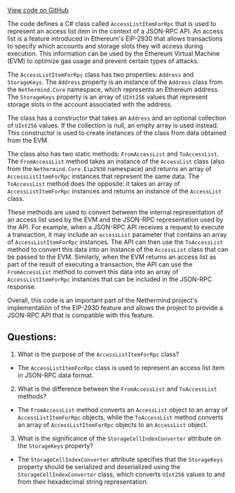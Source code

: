 [View code on GitHub](https://github.com/NethermindEth/nethermind/src/Nethermind/Nethermind.JsonRpc/Data/AccessListItemForRpc.cs)

The code defines a C# class called `AccessListItemForRpc` that is used to represent an access list item in the context of a JSON-RPC API. An access list is a feature introduced in Ethereum's EIP-2930 that allows transactions to specify which accounts and storage slots they will access during execution. This information can be used by the Ethereum Virtual Machine (EVM) to optimize gas usage and prevent certain types of attacks.

The `AccessListItemForRpc` class has two properties: `Address` and `StorageKeys`. The `Address` property is an instance of the `Address` class from the `Nethermind.Core` namespace, which represents an Ethereum address. The `StorageKeys` property is an array of `UInt256` values that represent storage slots in the account associated with the address.

The class has a constructor that takes an `Address` and an optional collection of `UInt256` values. If the collection is null, an empty array is used instead. This constructor is used to create instances of the class from data obtained from the EVM.

The class also has two static methods: `FromAccessList` and `ToAccessList`. The `FromAccessList` method takes an instance of the `AccessList` class (also from the `Nethermind.Core.Eip2930` namespace) and returns an array of `AccessListItemForRpc` instances that represent the same data. The `ToAccessList` method does the opposite: it takes an array of `AccessListItemForRpc` instances and returns an instance of the `AccessList` class.

These methods are used to convert between the internal representation of an access list used by the EVM and the JSON-RPC representation used by the API. For example, when a JSON-RPC API receives a request to execute a transaction, it may include an `accessList` parameter that contains an array of `AccessListItemForRpc` instances. The API can then use the `ToAccessList` method to convert this data into an instance of the `AccessList` class that can be passed to the EVM. Similarly, when the EVM returns an access list as part of the result of executing a transaction, the API can use the `FromAccessList` method to convert this data into an array of `AccessListItemForRpc` instances that can be included in the JSON-RPC response.

Overall, this code is an important part of the Nethermind project's implementation of the EIP-2930 feature and allows the project to provide a JSON-RPC API that is compatible with this feature.
## Questions: 
 1. What is the purpose of the `AccessListItemForRpc` class?
- The `AccessListItemForRpc` class is used to represent an access list item in JSON-RPC data format.

2. What is the difference between the `FromAccessList` and `ToAccessList` methods?
- The `FromAccessList` method converts an `AccessList` object to an array of `AccessListItemForRpc` objects, while the `ToAccessList` method converts an array of `AccessListItemForRpc` objects to an `AccessList` object.

3. What is the significance of the `StorageCellIndexConverter` attribute on the `StorageKeys` property?
- The `StorageCellIndexConverter` attribute specifies that the `StorageKeys` property should be serialized and deserialized using the `StorageCellIndexConverter` class, which converts `UInt256` values to and from their hexadecimal string representation.
